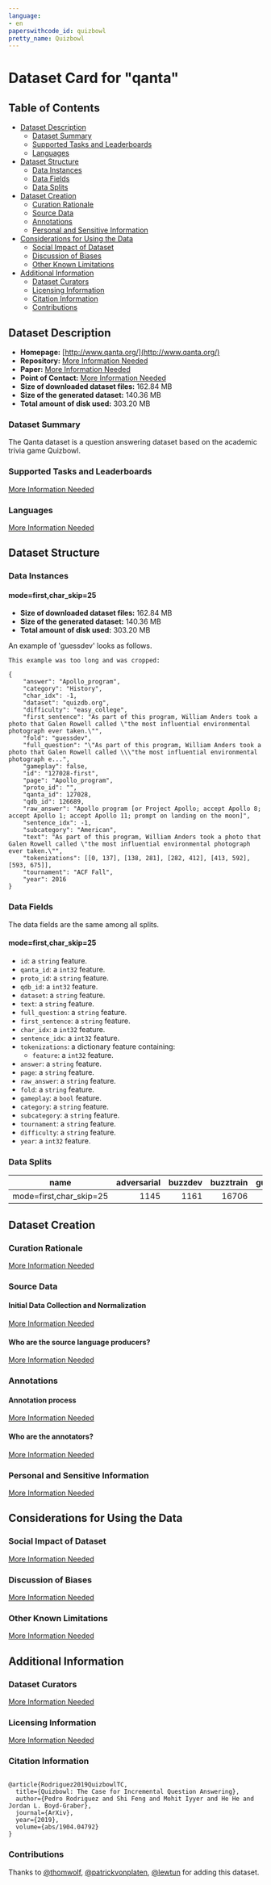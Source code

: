 ```yaml
---
language:
- en
paperswithcode_id: quizbowl
pretty_name: Quizbowl
---
```


# Dataset Card for "qanta"

## Table of Contents
- [Dataset Description](#dataset-description)
  - [Dataset Summary](#dataset-summary)
  - [Supported Tasks and Leaderboards](#supported-tasks-and-leaderboards)
  - [Languages](#languages)
- [Dataset Structure](#dataset-structure)
  - [Data Instances](#data-instances)
  - [Data Fields](#data-fields)
  - [Data Splits](#data-splits)
- [Dataset Creation](#dataset-creation)
  - [Curation Rationale](#curation-rationale)
  - [Source Data](#source-data)
  - [Annotations](#annotations)
  - [Personal and Sensitive Information](#personal-and-sensitive-information)
- [Considerations for Using the Data](#considerations-for-using-the-data)
  - [Social Impact of Dataset](#social-impact-of-dataset)
  - [Discussion of Biases](#discussion-of-biases)
  - [Other Known Limitations](#other-known-limitations)
- [Additional Information](#additional-information)
  - [Dataset Curators](#dataset-curators)
  - [Licensing Information](#licensing-information)
  - [Citation Information](#citation-information)
  - [Contributions](#contributions)

## Dataset Description

- **Homepage:** [http://www.qanta.org/](http://www.qanta.org/)
- **Repository:** [More Information Needed](https://github.com/huggingface/datasets/blob/master/CONTRIBUTING.md#how-to-contribute-to-the-dataset-cards)
- **Paper:** [More Information Needed](https://github.com/huggingface/datasets/blob/master/CONTRIBUTING.md#how-to-contribute-to-the-dataset-cards)
- **Point of Contact:** [More Information Needed](https://github.com/huggingface/datasets/blob/master/CONTRIBUTING.md#how-to-contribute-to-the-dataset-cards)
- **Size of downloaded dataset files:** 162.84 MB
- **Size of the generated dataset:** 140.36 MB
- **Total amount of disk used:** 303.20 MB

### Dataset Summary

The Qanta dataset is a question answering dataset based on the academic trivia game Quizbowl.

### Supported Tasks and Leaderboards

[More Information Needed](https://github.com/huggingface/datasets/blob/master/CONTRIBUTING.md#how-to-contribute-to-the-dataset-cards)

### Languages

[More Information Needed](https://github.com/huggingface/datasets/blob/master/CONTRIBUTING.md#how-to-contribute-to-the-dataset-cards)

## Dataset Structure

### Data Instances

#### mode=first,char_skip=25

- **Size of downloaded dataset files:** 162.84 MB
- **Size of the generated dataset:** 140.36 MB
- **Total amount of disk used:** 303.20 MB

An example of 'guessdev' looks as follows.
```
This example was too long and was cropped:

{
    "answer": "Apollo_program",
    "category": "History",
    "char_idx": -1,
    "dataset": "quizdb.org",
    "difficulty": "easy_college",
    "first_sentence": "As part of this program, William Anders took a photo that Galen Rowell called \"the most influential environmental photograph ever taken.\"",
    "fold": "guessdev",
    "full_question": "\"As part of this program, William Anders took a photo that Galen Rowell called \\\"the most influential environmental photograph e...",
    "gameplay": false,
    "id": "127028-first",
    "page": "Apollo_program",
    "proto_id": "",
    "qanta_id": 127028,
    "qdb_id": 126689,
    "raw_answer": "Apollo program [or Project Apollo; accept Apollo 8; accept Apollo 1; accept Apollo 11; prompt on landing on the moon]",
    "sentence_idx": -1,
    "subcategory": "American",
    "text": "As part of this program, William Anders took a photo that Galen Rowell called \"the most influential environmental photograph ever taken.\"",
    "tokenizations": [[0, 137], [138, 281], [282, 412], [413, 592], [593, 675]],
    "tournament": "ACF Fall",
    "year": 2016
}
```

### Data Fields

The data fields are the same among all splits.

#### mode=first,char_skip=25
- `id`: a `string` feature.
- `qanta_id`: a `int32` feature.
- `proto_id`: a `string` feature.
- `qdb_id`: a `int32` feature.
- `dataset`: a `string` feature.
- `text`: a `string` feature.
- `full_question`: a `string` feature.
- `first_sentence`: a `string` feature.
- `char_idx`: a `int32` feature.
- `sentence_idx`: a `int32` feature.
- `tokenizations`: a dictionary feature containing:
  - `feature`: a `int32` feature.
- `answer`: a `string` feature.
- `page`: a `string` feature.
- `raw_answer`: a `string` feature.
- `fold`: a `string` feature.
- `gameplay`: a `bool` feature.
- `category`: a `string` feature.
- `subcategory`: a `string` feature.
- `tournament`: a `string` feature.
- `difficulty`: a `string` feature.
- `year`: a `int32` feature.

### Data Splits

|         name          |adversarial|buzzdev|buzztrain|guessdev|guesstrain|buzztest|guesstest|
|-----------------------|----------:|------:|--------:|-------:|---------:|-------:|--------:|
|mode=first,char_skip=25|       1145|   1161|    16706|    1055|     96221|    1953|     2151|

## Dataset Creation

### Curation Rationale

[More Information Needed](https://github.com/huggingface/datasets/blob/master/CONTRIBUTING.md#how-to-contribute-to-the-dataset-cards)

### Source Data

#### Initial Data Collection and Normalization

[More Information Needed](https://github.com/huggingface/datasets/blob/master/CONTRIBUTING.md#how-to-contribute-to-the-dataset-cards)

#### Who are the source language producers?

[More Information Needed](https://github.com/huggingface/datasets/blob/master/CONTRIBUTING.md#how-to-contribute-to-the-dataset-cards)

### Annotations

#### Annotation process

[More Information Needed](https://github.com/huggingface/datasets/blob/master/CONTRIBUTING.md#how-to-contribute-to-the-dataset-cards)

#### Who are the annotators?

[More Information Needed](https://github.com/huggingface/datasets/blob/master/CONTRIBUTING.md#how-to-contribute-to-the-dataset-cards)

### Personal and Sensitive Information

[More Information Needed](https://github.com/huggingface/datasets/blob/master/CONTRIBUTING.md#how-to-contribute-to-the-dataset-cards)

## Considerations for Using the Data

### Social Impact of Dataset

[More Information Needed](https://github.com/huggingface/datasets/blob/master/CONTRIBUTING.md#how-to-contribute-to-the-dataset-cards)

### Discussion of Biases

[More Information Needed](https://github.com/huggingface/datasets/blob/master/CONTRIBUTING.md#how-to-contribute-to-the-dataset-cards)

### Other Known Limitations

[More Information Needed](https://github.com/huggingface/datasets/blob/master/CONTRIBUTING.md#how-to-contribute-to-the-dataset-cards)

## Additional Information

### Dataset Curators

[More Information Needed](https://github.com/huggingface/datasets/blob/master/CONTRIBUTING.md#how-to-contribute-to-the-dataset-cards)

### Licensing Information

[More Information Needed](https://github.com/huggingface/datasets/blob/master/CONTRIBUTING.md#how-to-contribute-to-the-dataset-cards)

### Citation Information

```

@article{Rodriguez2019QuizbowlTC,
  title={Quizbowl: The Case for Incremental Question Answering},
  author={Pedro Rodriguez and Shi Feng and Mohit Iyyer and He He and Jordan L. Boyd-Graber},
  journal={ArXiv},
  year={2019},
  volume={abs/1904.04792}
}

```


### Contributions

Thanks to [@thomwolf](https://github.com/thomwolf), [@patrickvonplaten](https://github.com/patrickvonplaten), [@lewtun](https://github.com/lewtun) for adding this dataset.
